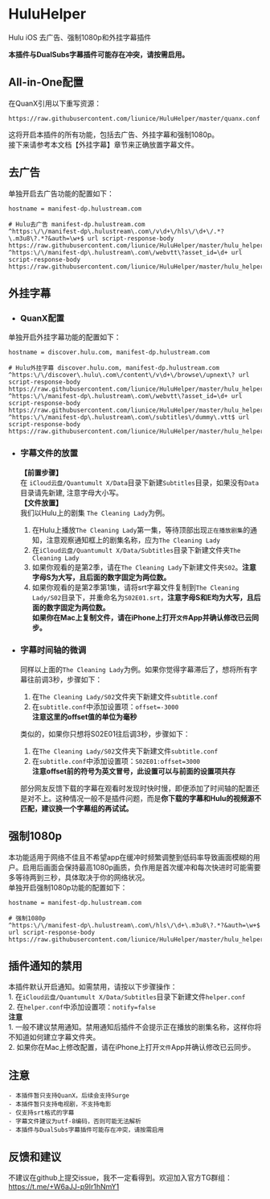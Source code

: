 # HuluHelper

Hulu iOS 去广告、强制1080p和外挂字幕插件

**本插件与DualSubs字幕插件可能存在冲突，请按需启用。**

## All-in-One配置

在QuanX引用以下重写资源：
```
https://raw.githubusercontent.com/liunice/HuluHelper/master/quanx.conf
```
这将开启本插件的所有功能，包括去广告、外挂字幕和强制1080p。  
接下来请参考本文档【外挂字幕】章节来正确放置字幕文件。

## 去广告

单独开启去广告功能的配置如下：

```
hostname = manifest-dp.hulustream.com

# Hulu去广告 manifest-dp.hulustream.com  
^https:\/\/manifest-dp\.hulustream\.com\/v\d+\/hls\/\d+\/.*?\.m3u8\?.*?&auth=\w+$ url script-response-body https://raw.githubusercontent.com/liunice/HuluHelper/master/hulu_helper.js
^https:\/\/manifest-dp\.hulustream\.com\/webvtt\?asset_id=\d+ url script-response-body https://raw.githubusercontent.com/liunice/HuluHelper/master/hulu_helper.js
```

## 外挂字幕

- ### QuanX配置
单独开启外挂字幕功能的配置如下：
```
hostname = discover.hulu.com, manifest-dp.hulustream.com

# Hulu外挂字幕 discover.hulu.com, manifest-dp.hulustream.com  
^https:\/\/discover\.hulu\.com\/content\/v\d+\/browse\/upnext\? url script-response-body https://raw.githubusercontent.com/liunice/HuluHelper/master/hulu_helper.js
^https:\/\/manifest-dp\.hulustream\.com\/webvtt\?asset_id=\d+ url script-response-body https://raw.githubusercontent.com/liunice/HuluHelper/master/hulu_helper.js
^https:\/\/manifest-dp\.hulustream\.com\/subtitles\/dummy\.vtt$ url script-response-body https://raw.githubusercontent.com/liunice/HuluHelper/master/hulu_helper.js
```

- ### 字幕文件的放置
  **【前置步骤】**  
  在 ``iCloud云盘/Quantumult X/Data``目录下新建``Subtitles``目录，如果没有``Data``目录请先新建, 注意字母大小写。  
  **【文件放置】**  
  我们以Hulu上的剧集 ``The Cleaning Lady``为例。  
    1. 在Hulu上播放``The Cleaning Lady``第一集，等待顶部出现``正在播放剧集``的通知，注意观察通知框上的剧集名称，应为``The Cleaning Lady``
    2. 在``iCloud云盘/Quantumult X/Data/Subtitles``目录下新建文件夹``The Cleaning Lady``
    3. 如果你观看的是第2季，请在``The Cleaning Lady``下新建文件夹``S02``。**注意字母S为大写，且后面的数字固定为两位数。**
    4. 如果你观看的是第2季第1集，请将srt字幕文件复制到``The Cleaning Lady/S02``目录下，并重命名为``S02E01.srt``，**注意字母S和E均为大写，且后面的数字固定为两位数。**  
    **如果你在Mac上复制文件，请在iPhone上打开``文件``App并确认修改已云同步。**

- ### 字幕时间轴的微调
  同样以上面的``The Cleaning Lady``为例。如果你觉得字幕滞后了，想将所有字幕往前调3秒，步骤如下：  
    1. 在``The Cleaning Lady/S02``文件夹下新建文件``subtitle.conf``
    2. 在``subtitle.conf``中添加设置项：``offset=-3000``  
       **注意这里的offset值的单位为毫秒**

  类似的，如果你只想将S02E01往后调3秒，步骤如下：
    1. 在``The Cleaning Lady/S02``文件夹下新建文件``subtitle.conf``
    2. 在``subtitle.conf``中添加设置项：``S02E01:offset=3000``  
       **注意offset前的符号为英文冒号，此设置可以与前面的设置项共存**
  
  部分网友反馈下载的字幕在观看时发现时快时慢，即便添加了时间轴的配置还是对不上。这种情况一般不是插件问题，而是**你下载的字幕和Hulu的视频源不匹配，建议换一个字幕组的再试试。**

## 强制1080p
本功能适用于网络不佳且不希望app在缓冲时频繁调整到低码率导致画面模糊的用户。启用后画面会保持最高1080p画质，负作用是首次缓冲和每次快进时可能需要多等待两到三秒，具体取决于你的网络状况。  
单独开启强制1080p功能的配置如下：
```
hostname = manifest-dp.hulustream.com

# 强制1080p
^https:\/\/manifest-dp\.hulustream\.com\/hls\/\d+\.m3u8\?.*?&auth=\w+$ url script-response-body https://raw.githubusercontent.com/liunice/HuluHelper/master/hulu_helper.js
```

## 插件通知的禁用

本插件默认开启通知。如需禁用，请按以下步骤操作：  
    1. 在``iCloud云盘/Quantumult X/Data/Subtitles``目录下新建文件``helper.conf``  
    2. 在``helper.conf``中添加设置项：``notify=false``  
**注意**  
    1. 一般不建议禁用通知。禁用通知后插件不会提示正在播放的剧集名称，这样你将不知道如何建立字幕文件夹。  
    2. 如果你在Mac上修改配置，请在iPhone上打开``文件``App并确认修改已云同步。

## 注意
    - 本插件暂只支持QuanX，后续会支持Surge
    - 本插件暂只支持电视剧，不支持电影
    - 仅支持srt格式的字幕
    - 字幕文件建议为utf-8编码，否则可能无法解析
    - 本插件与DualSubs字幕插件可能存在冲突，请按需启用

## 反馈和建议
不建议在github上提交issue，我不一定看得到。欢迎加入官方TG群组：https://t.me/+W6aJJ-p9Ir1hNmY1
